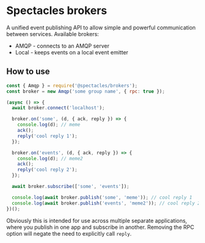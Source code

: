 # Spectacles brokers

A unified event publishing API to allow simple and powerful communication between services. Available brokers:

- AMQP - connects to an AMQP server
- Local - keeps events on a local event emitter

## How to use

```js
const { Amqp } = require('@spectacles/brokers');
const broker = new Amqp('some group name', { rpc: true });

(async () => {
  await broker.connect('localhost');

  broker.on('some', (d, { ack, reply }) => {
    console.log(d); // meme
    ack();
    reply('cool reply 1');
  });

  broker.on('events', (d, { ack, reply }) => {
    console.log(d); // meme2
    ack();
    reply('cool reply 2');
  });

  await broker.subscribe(['some', 'events']);

  console.log(await broker.publish('some', 'meme')); // cool reply 1
  console.log(await broker.publish('events', 'meme2')); // cool reply 2
})();
```

Obviously this is intended for use across multiple separate applications, where you publish in one app and subscribe in another. Removing the RPC option will negate the need to explicitly call `reply`.
